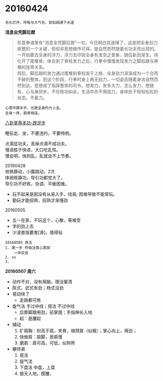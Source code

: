# 20160424
    毛孔打开，呼吸与大气合，犹如疏通下水道

**消息全凭脚后蹬**
>形意拳谱里有“消息全凭脚后蹬”一句，今日明白其道理了，这是把全身劲力练整的一个关键，但却非思想做作可得，是自然而然随着长功夫而出现的。一开始要去全身的浮力，浮力去尽则全身有发空之景象，随后新劲渐生。待化开了尾椎骨，体会到了脊柱发力之后，行拳中慢慢发现发力之脚后跟与脊椎的连带关系。</br>
>而后，脚后跟的发力通过尾椎到脊柱发于上肢，全身劲力渐渐成为一个合而不破的整体。到这个阶段，行拳时身上再无拙力，一切姿态随着身法自然而然到达，思想成了指挥整体的司令。想发力，发多大力，怎么发力，想就有，心与身同步。不仅练功如此，生活中亦不用拙力，身体处于轻轻松松的状态，不着力。

    心意中跟半步，也是全身的力上去。
    全身一体，筋骨相连。

[八卦掌基本功-蹚泥步](http://blog.sina.com.cn/s/blog_4b0df1270100rzip.html)

睡前走、坐，不要违约，不要特例。</br>

点滴显功夫，丢掉点滴不成功夫。</br>
慢进胜于快进，大口吃乱性。</br>
慢会明，快则乱，乱就谈不上节奏。</br>

20160428</br>
地铁静动，小腹跳动，2次</br>
体弱练静功，导引功都觉大了。</br>
导引功不好练，协调、平衡困难。</br>

* 玩不起来是因没有从易入手，找易; 困难导致不能常玩。
* 勤玩才能招熟，招熟才渐懂劲

20160505
* 五一在家，不玩这个，心散，等难受
* 字的劲上去
* 少波直指要害[肾]，值得钻

```
20160505 真法
1. 第一步 呼吸注意心窝部
    一声叹息
2. xx
3.
```

**20160507 周六**
* 动作不对，没有用脑，理没厘清
* 陈式、武式有劲；杨式没劲
* 晃动快了
    * 走路都可练
* 旋气法 手过中线；晃法 不过中线
    * 后靠脚跟用劲，前掌翘；手指伸长入地
    * 起：是腰起
* 辅动
    1. 扩肩胸：肘高于肩，夹脊，缩颈肩（似猴）；掌心向上，用劲；
    2. 快耸肩：踮脚，放肩慢
    3. 磨肩：肩可高，可低，似狗熊
* 攀师弟
    1. 晃法
    2. 旋气法
    3. 下盘法 中盘，上盘
    4. 接天入地，摸腰，


